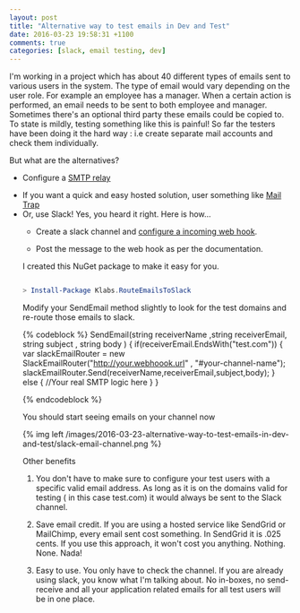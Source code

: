 ```yaml
---
layout: post
title: "Alternative way to test emails in Dev and Test"
date: 2016-03-23 19:58:31 +1100
comments: true
categories: [slack, email testing, dev]
---
```


I'm working in a project which has about 40 different types of emails sent to various users in the system. The type of email would vary depending on the user role. For example an employee has a manager. When a certain action is performed, an email needs to be sent to both employee and manager. Sometimes there's an optional third party these emails could be copied to. To state is mildly, testing something like this is painful! So far the testers have been doing it the hard way : i.e create separate mail accounts and check them individually.

But what are the alternatives?


 <ul>
 <li>

  Configure a <a href='https://support.microsoft.com/en-us/kb/230235'>SMTP relay</a>
  </li>

 <li>
  If you want a quick and easy hosted solution, user something like <a href='https://mailtrap.io' >Mail Trap</a>
  </li>

<li>
 Or, use Slack! Yes, you heard it right. Here is how...
   </li>



 * Create a slack channel and <a href='https://api.slack.com/incoming-webhooks'>configure a incoming web hook</a>.

 * Post the message to the web hook as per the documentation.

 I created this NuGet package to make it easy for you.

 ```PowerShell

 > Install-Package Klabs.RouteEmailsToSlack

 ```

 Modify your SendEmail method slightly to look for the test domains and re-route those emails to slack.

{% codeblock %}
SendEmail(string receiverName ,string receiverEmail, string subject , string body )
{
    if(receiverEmail.EndsWith("test.com"))
    {
        var slackEmailRouter = new SlackEmailRouter("http://your.webhoook.url" , "#your-channel-name");
        slackEmailRouter.Send(receiverName,receiverEmail,subject,body);
     }
    else
    {
        //Your real SMTP logic here
    }
}

{% endcodeblock %}

You should start seeing emails on your channel now

{% img left /images/2016-03-23-alternative-way-to-test-emails-in-dev-and-test/slack-email-channel.png %}

Other benefits

1. You don't have to make sure to configure your test users with a specific valid email address. As long as it is on the domains valid for testing ( in this case test.com) it would always be sent to the Slack channel.

2. Save email credit. If you are using a hosted service like SendGrid or MailChimp, every email sent cost something. In SendGrid it is .025 cents. If you use this approach, it won't cost you anything. Nothing. None. Nada!

3. Easy to use. You only have to check the channel. If you are already using slack, you know what I'm talking about. No in-boxes, no send-receive and all your application related emails for all test users will be in one place.




